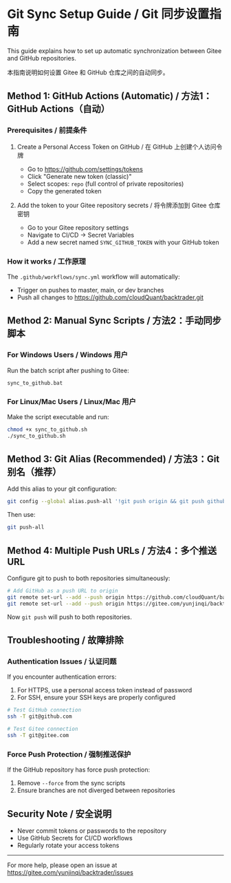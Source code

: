 # Git Sync Setup Guide / Git 同步设置指南

This guide explains how to set up automatic synchronization between Gitee and GitHub repositories.

本指南说明如何设置 Gitee 和 GitHub 仓库之间的自动同步。

## Method 1: GitHub Actions (Automatic) / 方法1：GitHub Actions（自动）

### Prerequisites / 前提条件

1. Create a Personal Access Token on GitHub / 在 GitHub 上创建个人访问令牌
   - Go to https://github.com/settings/tokens
   - Click "Generate new token (classic)"
   - Select scopes: `repo` (full control of private repositories)
   - Copy the generated token

2. Add the token to your Gitee repository secrets / 将令牌添加到 Gitee 仓库密钥
   - Go to your Gitee repository settings
   - Navigate to CI/CD → Secret Variables
   - Add a new secret named `SYNC_GITHUB_TOKEN` with your GitHub token

### How it works / 工作原理

The `.github/workflows/sync.yml` workflow will automatically:
- Trigger on pushes to master, main, or dev branches
- Push all changes to https://github.com/cloudQuant/backtrader.git

## Method 2: Manual Sync Scripts / 方法2：手动同步脚本

### For Windows Users / Windows 用户

Run the batch script after pushing to Gitee:

```batch
sync_to_github.bat
```

### For Linux/Mac Users / Linux/Mac 用户

Make the script executable and run:

```bash
chmod +x sync_to_github.sh
./sync_to_github.sh
```

## Method 3: Git Alias (Recommended) / 方法3：Git 别名（推荐）

Add this alias to your git configuration:

```bash
git config --global alias.push-all '!git push origin && git push github'
```

Then use:

```bash
git push-all
```

## Method 4: Multiple Push URLs / 方法4：多个推送 URL

Configure git to push to both repositories simultaneously:

```bash
# Add GitHub as a push URL to origin
git remote set-url --add --push origin https://github.com/cloudQuant/backtrader.git
git remote set-url --add --push origin https://gitee.com/yunjinqi/backtrader.git
```

Now `git push` will push to both repositories.

## Troubleshooting / 故障排除

### Authentication Issues / 认证问题

If you encounter authentication errors:

1. For HTTPS, use a personal access token instead of password
2. For SSH, ensure your SSH keys are properly configured

```bash
# Test GitHub connection
ssh -T git@github.com

# Test Gitee connection  
ssh -T git@gitee.com
```

### Force Push Protection / 强制推送保护

If the GitHub repository has force push protection:

1. Remove `--force` from the sync scripts
2. Ensure branches are not diverged between repositories

## Security Note / 安全说明

- Never commit tokens or passwords to the repository
- Use GitHub Secrets for CI/CD workflows
- Regularly rotate your access tokens

---

For more help, please open an issue at https://gitee.com/yunjinqi/backtrader/issues